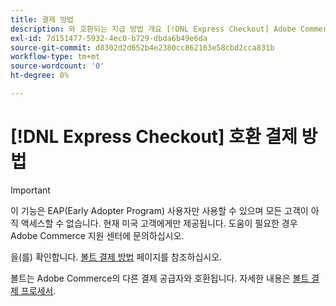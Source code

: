 ```yaml
---
title: 결제 방법
description: 와 호환되는 지급 방법 개요 [!DNL Express Checkout] Adobe Commerce 확장
exl-id: 7d151477-5932-4ec0-b729-dbda6b49e6da
source-git-commit: d8302d2d652b4e2380cc862183e58cbd2cca831b
workflow-type: tm+mt
source-wordcount: '0'
ht-degree: 0%

---
```


# [!DNL Express Checkout] 호환 결제 방법

>[!IMPORTANT]
>
> 이 기능은 EAP(Early Adopter Program) 사용자만 사용할 수 있으며 모든 고객이 아직 액세스할 수 없습니다. 현재 미국 고객에게만 제공됩니다. 도움이 필요한 경우 Adobe Commerce 지원 센터에 문의하십시오.

을(를) 확인합니다. [볼트 결제 방법](https://help.bolt.com/shoppers/guides/checkout/update-payment-method) 페이지를 참조하십시오.

볼트는 Adobe Commerce의 다른 결제 공급자와 호환됩니다. 자세한 내용은 [볼트 결제 프로세서](https://help.bolt.com/merchants/guides/merchant-setup/checkout/processor-guides/).
